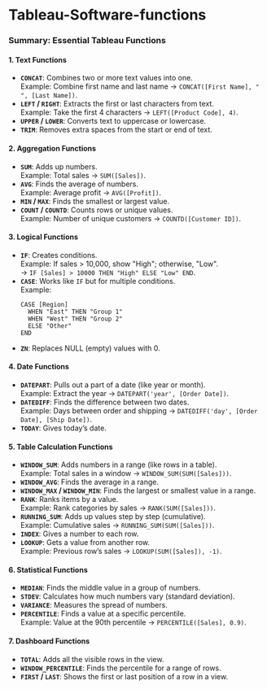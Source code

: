 # Tableau-Software-functions
### **Summary: Essential Tableau Functions**

#### **1. Text Functions**
- **`CONCAT`**: Combines two or more text values into one.  
  Example: Combine first name and last name → `CONCAT([First Name], " ", [Last Name])`.  
- **`LEFT` / `RIGHT`**: Extracts the first or last characters from text.  
  Example: Take the first 4 characters → `LEFT([Product Code], 4)`.  
- **`UPPER` / `LOWER`**: Converts text to uppercase or lowercase.  
- **`TRIM`**: Removes extra spaces from the start or end of text.  

#### **2. Aggregation Functions**
- **`SUM`**: Adds up numbers.  
  Example: Total sales → `SUM([Sales])`.  
- **`AVG`**: Finds the average of numbers.  
  Example: Average profit → `AVG([Profit])`.  
- **`MIN` / `MAX`**: Finds the smallest or largest value.  
- **`COUNT` / `COUNTD`**: Counts rows or unique values.  
  Example: Number of unique customers → `COUNTD([Customer ID])`.  

#### **3. Logical Functions**
- **`IF`**: Creates conditions.  
  Example: If sales > 10,000, show "High"; otherwise, "Low".  
  → `IF [Sales] > 10000 THEN "High" ELSE "Low" END`.  
- **`CASE`**: Works like `IF` but for multiple conditions.  
  Example:  
  ```text
  CASE [Region]
    WHEN "East" THEN "Group 1"
    WHEN "West" THEN "Group 2"
    ELSE "Other"
  END
  ```
- **`ZN`**: Replaces NULL (empty) values with 0.  

#### **4. Date Functions**
- **`DATEPART`**: Pulls out a part of a date (like year or month).  
  Example: Extract the year → `DATEPART('year', [Order Date])`.  
- **`DATEDIFF`**: Finds the difference between two dates.  
  Example: Days between order and shipping → `DATEDIFF('day', [Order Date], [Ship Date])`.  
- **`TODAY`**: Gives today’s date.  

#### **5. Table Calculation Functions**
- **`WINDOW_SUM`**: Adds numbers in a range (like rows in a table).  
  Example: Total sales in a window → `WINDOW_SUM(SUM([Sales]))`.  
- **`WINDOW_AVG`**: Finds the average in a range.  
- **`WINDOW_MAX` / `WINDOW_MIN`**: Finds the largest or smallest value in a range.  
- **`RANK`**: Ranks items by a value.  
  Example: Rank categories by sales → `RANK(SUM([Sales]))`.  
- **`RUNNING_SUM`**: Adds up values step by step (cumulative).  
  Example: Cumulative sales → `RUNNING_SUM(SUM([Sales]))`.  
- **`INDEX`**: Gives a number to each row.  
- **`LOOKUP`**: Gets a value from another row.  
  Example: Previous row’s sales → `LOOKUP(SUM([Sales]), -1)`.  

#### **6. Statistical Functions**
- **`MEDIAN`**: Finds the middle value in a group of numbers.  
- **`STDEV`**: Calculates how much numbers vary (standard deviation).  
- **`VARIANCE`**: Measures the spread of numbers.  
- **`PERCENTILE`**: Finds a value at a specific percentile.  
  Example: Value at the 90th percentile → `PERCENTILE([Sales], 0.9)`.  

#### **7. Dashboard Functions**
- **`TOTAL`**: Adds all the visible rows in the view.  
- **`WINDOW_PERCENTILE`**: Finds the percentile for a range of rows.  
- **`FIRST` / `LAST`**: Shows the first or last position of a row in a view.
